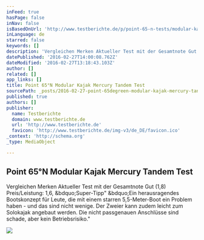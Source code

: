 ```yaml
---
inFeed: true
hasPage: false
inNav: false
isBasedOnUrl: 'http://www.testberichte.de/p/point-65-n-tests/modular-kajak-mercury-testbericht.html'
inLanguage: de
starred: false
keywords: []
description: 'Vergleichen Merken Aktueller Test mit der Gesamtnote Gut (1,8) Preis/Leistung: 1,6, „Super-Tipp" „Ein herausragendes Bootskonzept für Leute, die mit einem starren 5,5-Meter-Boot ein Problem haben - und das sind nicht wenige. Der Zweier kann zudem leicht zum Solokajak angebaut werden. Die nicht passgenauen Anschlüsse sind schade, aber kein Betriebsrisiko."'
datePublished: '2016-02-27T14:00:08.762Z'
dateModified: '2016-02-27T13:18:43.103Z'
author: []
related: []
app_links: []
title: Point 65°N Modular Kajak Mercury Tandem Test
sourcePath: _posts/2016-02-27-point-65degreen-modular-kajak-mercury-tandem-test.md
published: true
authors: []
publisher:
  name: Testberichte
  domain: www.testberichte.de
  url: 'http://www.testberichte.de'
  favicon: 'http://www.testberichte.de/img-v3/de_DE/favicon.ico'
_context: 'http://schema.org'
_type: MediaObject

---
```

<article style=""><h1>Point 65°N Modular Kajak Mercury Tandem Test</h1><p>Vergleichen Merken Aktueller Test mit der Gesamtnote Gut (1,8) Preis/Leistung: 1,6, &amp;bdquo;Super-Tipp" &amp;bdquo;Ein herausragendes Bootskonzept für Leute, die mit einem starren 5,5-Meter-Boot ein Problem haben - und das sind nicht wenige. Der Zweier kann zudem leicht zum Solokajak angebaut werden. Die nicht passgenauen Anschlüsse sind schade, aber kein Betriebsrisiko."</p><img src="https://s3-us-west-2.amazonaws.com/the-grid-img/p/f60c6323b53c4ba29d4cb8431781427be51bc1b3.jpg" /></article>